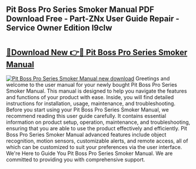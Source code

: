 ## Pit Boss Pro Series Smoker Manual PDF Download Free - Part-ZNx User Guide Repair - Service Owner Edition l9cIw

# <h2><a href="http://bc42827.oget.top/?id=Pit+Boss+Pro+Series+Smoker+Manual">🔗Download New 👉🔴 Pit Boss Pro Series Smoker Manual</a></h2>

[![Pit Boss Pro Series Smoker Manual new download](https://i.imgur.com/5g1atiW.png)](http://bc42827.oget.top/?id=Pit+Boss+Pro+Series+Smoker+Manual)
Greetings and welcome to the user manual for your newly bought Pit Boss Pro Series Smoker Manual. This manual is designed to help you navigate the features and functions of your product with ease. Inside, you will find detailed instructions for installation, usage, maintenance, and troubleshooting. Before you start using your Pit Boss Pro Series Smoker Manual, we recommend reading this user guide carefully. It contains essential information on product setup, operation, maintenance, and troubleshooting, ensuring that you are able to use the product effectively and efficiently. Pit Boss Pro Series Smoker Manual advanced features include object recognition, motion sensors, customizable alerts, and remote access, all of which can be customized to suit your preferences via the user interface. We're Here to Guide You Pit Boss Pro Series Smoker Manual. We are committed to providing you with comprehensive support.
